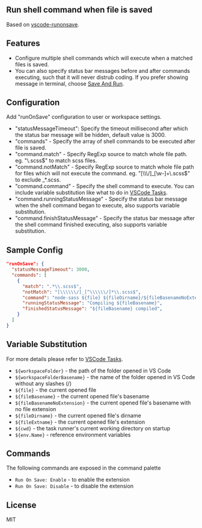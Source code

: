 ## Run shell command when file is saved

Based on [vscode-runonsave](https://github.com/emeraldwalk/vscode-runonsave).


## Features

- Configure multiple shell commands which will execute when a matched files is saved.
- You can also specify status bar messages before and after commands executing, such that it will never distrub coding. If you prefer showing message in terminal, choose [Save And Run](https://github.com/wk-j/vscode-save-and-run).


## Configuration

Add "runOnSave" configuration to user or workspace settings.

- "statusMessageTimeout": Specify the timeout millisecond after which the status bar message will be hidden, default value is 3000.
- "commands" - Specify the array of shell commands to be executed after file is saved.
- "command.match" - Specify RegExp source to match whole file path. eg. \"\\.scss$\" to match scss files.
- "command.notMatch" - Specify RegExp source to match whole file path for files which will not execute the command. eg. \"[\\\\\\/]_[\\w-]+\\.scss$\" to exclude _*.scss.
- "command.command" - Specify the shell command to execute. You can include variable substitution like what to do in [VSCode Tasks](https://code.visualstudio.com/docs/editor/tasks#_variable-substitution).
- "command.runningStatusMessage" - Specify the status bar message when the shell command began to execute, also supports variable substitution.
- "command.finishStatusMessage" - Specify the status bar message after the shell command finished executing, also supports variable substitution.


## Sample Config

```json
"runOnSave": {
  "statusMessageTimeout": 3000,
  "commands": [
    {
      "match": ".*\\.scss$",
      "notMatch": "[\\\\\\/]_[^\\\\\\/]*\\.scss$",
      "command": "node-sass ${file} ${fileDirname}/${fileBasenameNoExtension}.css",
      "runningStatusMessage": "Compiling ${fileBasename}",
      "finishedStatusMessage": "${fileBasename} compiled",
    }
  ]
}
```


## Variable Substitution

For more details please refer to [VSCode Tasks](https://code.visualstudio.com/docs/editor/tasks#_variable-substitution).

 - `${workspaceFolder}` - the path of the folder opened in VS Code
 - `${workspaceFolderBasename}` - the name of the folder opened in VS Code without any slashes (/)
 - `${file}` - the current opened file
 - `${fileBasename}` - the current opened file's basename
 - `${fileBasenameNoExtension}` - the current opened file's basename with no file extension
 - `${fileDirname}` - the current opened file's dirname
 - `${fileExtname}` - the current opened file's extension
 - `${cwd}` - the task runner's current working directory on startup
 - `${env.Name}` - reference environment variables



## Commands

The following commands are exposed in the command palette

- `Run On Save: Enable` - to enable the extension
- `Run On Save: Disable` - to disable the extension


## License

MIT